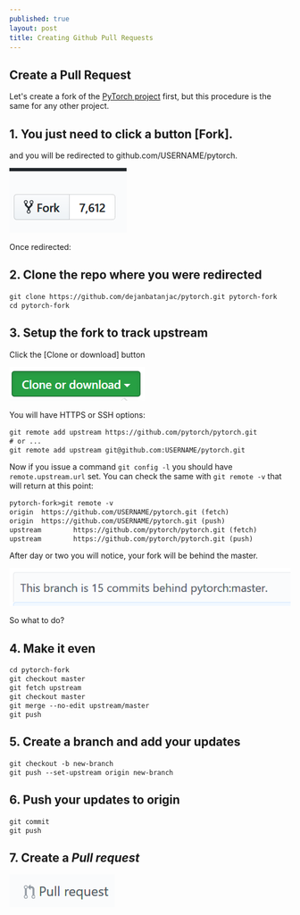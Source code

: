 ```yaml
---
published: true
layout: post
title: Creating Github Pull Requests
---
```


## Create a Pull Request 

Let's create a fork of the [PyTorch project](https://github.com/pytorch/pytorch) first, but this procedure is the same for any other project. 

## 1. You just need to click a button **[Fork]**.

and you will be redirected to github.com/USERNAME/pytorch.

![IMG](/images/github1.png)

Once redirected:

## 2. Clone the repo where you were redirected
    git clone https://github.com/dejanbatanjac/pytorch.git pytorch-fork
    cd pytorch-fork


## 3. Setup the fork to track upstream
Click the [Clone or download] button 

![IMG](/images/github3.png)

You will have HTTPS or SSH options:

    git remote add upstream https://github.com/pytorch/pytorch.git
    # or ...
    git remote add upstream git@github.com:USERNAME/pytorch.git
    
Now if you issue a command `git config -l` you should have `remote.upstream.url` set.
You can check the same with `git remote -v` that will return at this point:

    pytorch-fork>git remote -v
    origin  https://github.com/USERNAME/pytorch.git (fetch)
    origin  https://github.com/USERNAME/pytorch.git (push)
    upstream        https://github.com/pytorch/pytorch.git (fetch)
    upstream        https://github.com/pytorch/pytorch.git (push)


After day or two you will notice, your fork will be behind the master.

![IMG](/images/github2.png)

So what to do?

## 4. Make it even 

    cd pytorch-fork
    git checkout master
    git fetch upstream
    git checkout master
    git merge --no-edit upstream/master
    git push

## 5. Create a branch and add your updates

    git checkout -b new-branch
    git push --set-upstream origin new-branch

## 6. Push your updates to origin

    git commit
    git push

## 7. Create a *Pull request*

![IMG](/images/github4.png)